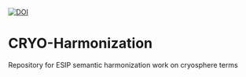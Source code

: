 [![DOI](https://zenodo.org/badge/141743861.svg)](https://zenodo.org/badge/latestdoi/141743861)
# CRYO-Harmonization
Repository for ESIP semantic harmonization work on cryosphere terms
